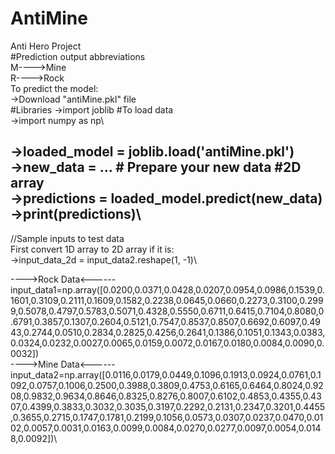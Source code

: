 # AntiMine
Anti Hero Project\
#Prediction output abbreviations\
    M---->Mine\
    R---->Rock\
To predict the model:\
->Download "antiMine.pkl" file\
#Libraries 
    ->import joblib #To load data\
    ->import numpy as np\
    
->loaded_model = joblib.load('antiMine.pkl')\
->new_data = ...  # Prepare your new data #2D array\
->predictions = loaded_model.predict(new_data)\
->print(predictions)\
----------------------------------------------------------------
//Sample inputs to test data\
First convert 1D array to 2D array if it is:\
->input_data_2d = input_data2.reshape(1, -1)\

---->Rock Data<------\
input_data1=np.array([0.0200,0.0371,0.0428,0.0207,0.0954,0.0986,0.1539,0.1601,0.3109,0.2111,0.1609,0.1582,0.2238,0.0645,0.0660,0.2273,0.3100,0.2999,0.5078,0.4797,0.5783,0.5071,0.4328,0.5550,0.6711,0.6415,0.7104,0.8080,0.6791,0.3857,0.1307,0.2604,0.5121,0.7547,0.8537,0.8507,0.6692,0.6097,0.4943,0.2744,0.0510,0.2834,0.2825,0.4256,0.2641,0.1386,0.1051,0.1343,0.0383,0.0324,0.0232,0.0027,0.0065,0.0159,0.0072,0.0167,0.0180,0.0084,0.0090,0.0032])\
---->Mine Data<------\
input_data2=np.array([0.0116,0.0179,0.0449,0.1096,0.1913,0.0924,0.0761,0.1092,0.0757,0.1006,0.2500,0.3988,0.3809,0.4753,0.6165,0.6464,0.8024,0.9208,0.9832,0.9634,0.8646,0.8325,0.8276,0.8007,0.6102,0.4853,0.4355,0.4307,0.4399,0.3833,0.3032,0.3035,0.3197,0.2292,0.2131,0.2347,0.3201,0.4455,0.3655,0.2715,0.1747,0.1781,0.2199,0.1056,0.0573,0.0307,0.0237,0.0470,0.0102,0.0057,0.0031,0.0163,0.0099,0.0084,0.0270,0.0277,0.0097,0.0054,0.0148,0.0092])\


